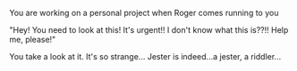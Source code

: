 You are working on a personal project when Roger comes running to you

"Hey! You need to look at this! It's urgent!! I don't know what this is??!! Help me, please!"

You take a look at it. It's so strange...
Jester is indeed...a jester, a riddler...